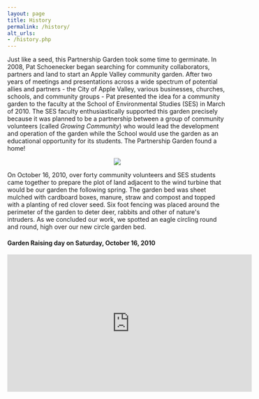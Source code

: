 ```yaml
---
layout: page
title: History
permalink: /history/
alt_urls:
- /history.php
---
```


<p>Just like a seed, this Partnership Garden took some time to germinate. In 2008, Pat Schoenecker began searching for community collaborators, partners and land to start an Apple Valley community garden. After two years of meetings and presentations across a wide spectrum of potential allies and partners - the City of Apple Valley, various businesses, churches, schools, and community groups - Pat presented the idea for a community garden to the faculty at the School of Environmental Studies (SES) in March of 2010. The SES faculty enthusiastically supported this garden precisely because it was planned to be a partnership between a group of community volunteers (called <em>Growing Community</em>) who would lead the development and operation of the garden while the School would use the garden as an educational opportunity for its students. The Partnership Garden found a home!
</p>

<div style='text-align: center; margin: auto; text-align: center' >
        <img src='{{site_url}}/images/pg_banner.jpg' style='max-width: 96%;'  />
	</div>

<p>On October 16, 2010, over forty community volunteers and SES students came together to prepare the plot of land adjacent to the wind turbine that would be our garden the following spring. The garden bed was sheet mulched with cardboard boxes, manure, straw and compost and topped with a planting of red clover seed. Six foot fencing was placed around the perimeter of the garden to deter deer, rabbits and other of nature's intruders. As we concluded our work, we spotted an eagle circling round and round, high over our new circle garden bed.</p>

<h4>Garden Raising day on Saturday, October 16, 2010</h4>
<iframe align="center" width="560" height="315" src="http://www.youtube.com/embed/QFA8R0Fjw0w" frameborder="0" allowfullscreen></iframe>
